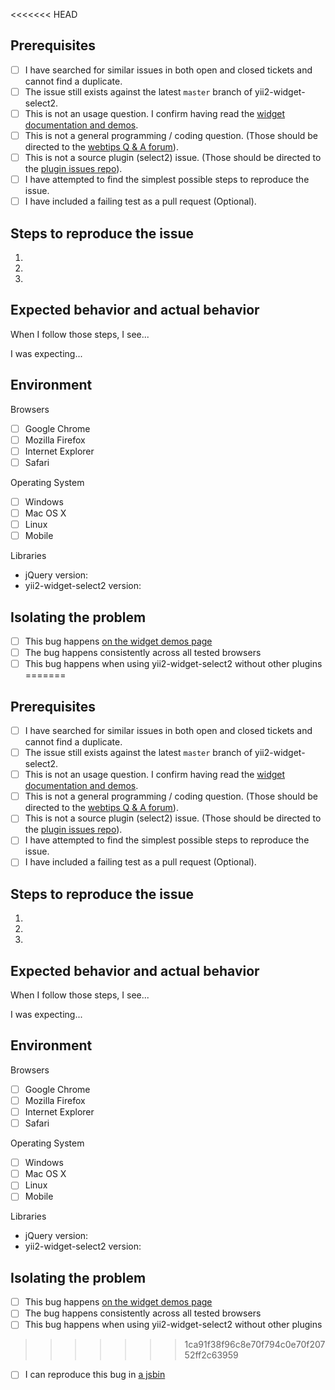 <<<<<<< HEAD
## Prerequisites

- [ ] I have searched for similar issues in both open and closed tickets and cannot find a duplicate.
- [ ] The issue still exists against the latest `master` branch of yii2-widget-select2.
- [ ] This is not an usage question. I confirm having read the [widget documentation and demos](http://demos.krajee.com/widget-details/select2).
- [ ] This is not a general programming / coding question. (Those should be directed to the [webtips Q & A forum](http://webtips.krajee.com/questions)).
- [ ] This is not a source plugin (select2) issue. (Those should be directed to the [plugin issues repo](https://github.com/select2/select2/search?q=&type=Issues)).
- [ ] I have attempted to find the simplest possible steps to reproduce the issue.
- [ ] I have included a failing test as a pull request (Optional).

## Steps to reproduce the issue

1.
2.
3.

## Expected behavior and actual behavior

When I follow those steps, I see...

I was expecting...

## Environment

Browsers

- [ ] Google Chrome
- [ ] Mozilla Firefox
- [ ] Internet Explorer
- [ ] Safari

Operating System

- [ ] Windows
- [ ] Mac OS X
- [ ] Linux
- [ ] Mobile

Libraries

- jQuery version:
- yii2-widget-select2 version:

## Isolating the problem

- [ ] This bug happens [on the widget demos page](http://demos.krajee.com/widget-details/select2)
- [ ] The bug happens consistently across all tested browsers
- [ ] This bug happens when using yii2-widget-select2 without other plugins
=======
## Prerequisites

- [ ] I have searched for similar issues in both open and closed tickets and cannot find a duplicate.
- [ ] The issue still exists against the latest `master` branch of yii2-widget-select2.
- [ ] This is not an usage question. I confirm having read the [widget documentation and demos](http://demos.krajee.com/widget-details/select2).
- [ ] This is not a general programming / coding question. (Those should be directed to the [webtips Q & A forum](http://webtips.krajee.com/questions)).
- [ ] This is not a source plugin (select2) issue. (Those should be directed to the [plugin issues repo](https://github.com/select2/select2/search?q=&type=Issues)).
- [ ] I have attempted to find the simplest possible steps to reproduce the issue.
- [ ] I have included a failing test as a pull request (Optional).

## Steps to reproduce the issue

1.
2.
3.

## Expected behavior and actual behavior

When I follow those steps, I see...

I was expecting...

## Environment

Browsers

- [ ] Google Chrome
- [ ] Mozilla Firefox
- [ ] Internet Explorer
- [ ] Safari

Operating System

- [ ] Windows
- [ ] Mac OS X
- [ ] Linux
- [ ] Mobile

Libraries

- jQuery version:
- yii2-widget-select2 version:

## Isolating the problem

- [ ] This bug happens [on the widget demos page](http://demos.krajee.com/widget-details/select2)
- [ ] The bug happens consistently across all tested browsers
- [ ] This bug happens when using yii2-widget-select2 without other plugins
>>>>>>> 1ca91f38f96c8e70f794c0e70f20752ff2c63959
- [ ] I can reproduce this bug in [a jsbin](https://jsbin.com/)